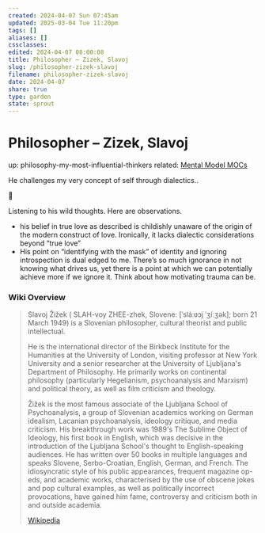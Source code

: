 ```yaml
---
created: 2024-04-07 Sun 07:45am
updated: 2025-03-04 Tue 11:20pm
tags: []
aliases: []
cssclasses: 
edited: 2024-04-07 08:00:08
title: Philosopher – Zizek, Slavoj
slug: /philosopher-zizek-slavoj
filename: philosopher-zizek-slavoj
date: 2024-04-07
share: true
type: garden
state: sprout
---
```


# Philosopher – Zizek, Slavoj

up: philosophy-my-most-influential-thinkers
related: [Mental Model MOCs](Mental%20Model%20MOCs.md)

He challenges my very concept of self through dialectics..

🫚

Listening to his wild thoughts. Here are observations.

- his belief in true love as described is childishly unaware of the origin of the modern construct of love. Ironically, it lacks dialectic considerations beyond “true love”
- His point on “identifying with the mask” of identity and ignoring introspection is dual edged to me. There’s so much ignorance in not knowing what drives us, yet there is a point at which we can potentially achieve more if we ignore it. Think about how motivating trauma can be.

### Wiki Overview

> Slavoj Žižek ( SLAH-voy ZHEE-zhek, Slovene: [ˈsláːʋɔj ˈʒíːʒək]; born 21 March 1949) is a Slovenian philosopher, cultural theorist and public intellectual.
>
> He is the international director of the Birkbeck Institute for the Humanities at the University of London, visiting professor at New York University and a senior researcher at the University of Ljubljana's Department of Philosophy. He primarily works on continental philosophy (particularly Hegelianism, psychoanalysis and Marxism) and political theory, as well as film criticism and theology.
>
> Žižek is the most famous associate of the Ljubljana School of Psychoanalysis, a group of Slovenian academics working on German idealism, Lacanian psychoanalysis, ideology critique, and media criticism. His breakthrough work was 1989's The Sublime Object of Ideology, his first book in English, which was decisive in the introduction of the Ljubljana School's thought to English-speaking audiences. He has written over 50 books in multiple languages and speaks Slovene, Serbo-Croatian, English, German, and French. The idiosyncratic style of his public appearances, frequent magazine op-eds, and academic works, characterised by the use of obscene jokes and pop cultural examples, as well as politically incorrect provocations, have gained him fame, controversy and criticism both in and outside academia.
>
> [Wikipedia](https://en.wikipedia.org/wiki/Slavoj%20%C5%BDi%C5%BEek)

